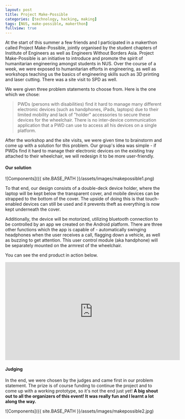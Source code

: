 ```yaml
---
layout: post
title: Project Make-Possible
categories: [technology, hacking, making]
tags: [NUS, make-possible, makerthon]
fullview: true
---
```


At the start of this summer a few friends and I participated in a makerthon called Project Make-Possible, jointly organised by the student chapters of Institute of Engineers as well as Engineers Without Borders Asia. Project Make-Possible is an initiative to introduce and promote the spirit of humanitarian engineering amongst students in NUS. Over the course of a week, we were exposed to humanitarian efforts in engineering, as well as workshops teaching us the basics of engineering skills such as 3D printing and laser cutting. There was a site visit to SPD as well.

We were given three problem statements to choose from. Here is the one which we chose:

> PWDs (persons with disabilities) find it hard to manage many different electronic devices (such as handphones, iPads, laptops) due to their limited mobility and lack of "holder" accessories to secure these devices for the wheelchair. There is no inter-device communication application that a PWD can use to access all his devices on a single platform.

After the workshop and the site visits, we were given time to brainstorm and come up with a solution for this problem. Our group's idea was simple - if PWDs find it hard to manage their electronic devices on the existing tray attached to their wheelchair, we will redesign it to be more user-friendly.

#### Our solution
![Components]({{ site.BASE_PATH }}/assets/images/makepossible1.png)

To that end, our design consists of a double-deck device holder, where the laptop will be kept below the transparent cover, and mobile devices can be strapped to the bottom of the cover. The upside of doing this is that touch-enabled devices can still be used and it prevents theft as everything is now kept underneath the cover.

Additionally, the device will be motorized, utilizing bluetooth connection to be controlled by an app we created on the Android platform. There are three other functions which the app is capable of - automatically swinging headphones when the user receives a call, flagging down a vehicle, as well as buzzing to get attention. This user control module (aka handphone) will be separately mounted on the armrest of the wheelchair.

You can see the end product in action below.

<iframe width="560" height="315" src="https://www.youtube.com/embed/rkMLn65Syps" frameborder="0" allowfullscreen></iframe>

#### Judging
In the end, we were chosen by the judges and came first in our problem statement. The prize is of course funding to continue the project and to come up with a working prototype, so it's not the end just yet! **A big shout out to all the organizers of this event! It was really fun and I learnt a lot along the way.**

![Components]({{ site.BASE_PATH }}/assets/images/makepossible2.jpg)